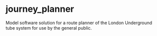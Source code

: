 # journey_planner
Model software solution for a route planner of the London Underground tube system for use by the general public.
